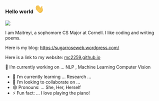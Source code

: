 ### Hello world <img src="https://github.com/ABSphreak/ABSphreak/blob/master/gifs/Hi.gif" width="30px"></h2>





<img align="center" src="https://github-readme-stats.vercel.app/api?username=mc2259&include_all_commits=true&count_private=true&show_icons=true&line_height=20&title_color=7A7ADB&icon_color=2234AE&text_color=D3D3D3&bg_color=0,000000,130F40">





 
I am Maitreyi, a sophomore CS Major at Cornell. I like coding and writing poems.

Here is my blog:
https://sugarroseweb.wordpress.com/


Here is a link to my website: [mc2259.github.io]( https://mc2259.github.io/)


🔭 I’m currently working on ... NLP , Machine Learning Computer Vision
- 🌱 I’m currently learning ...  Research ...
- 👯 I’m looking to collaborate on ... 
- 😄 Pronouns: ... She, Her, Herself
- ⚡ Fun fact: ... I love playing the piano!

